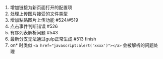 1. 增加链接为新页面打开的配置项
2. 处理上传图片接受的文件类型
3. 增加粘贴图片上传功能 #524/#519
4. 点击事件判断错误 #526
5. 有序列表解析问题 #543
6. 最新分支无法通过gulp正常生成 #513 finish
7. on* 时类似 `<a href="javascript:alert('xxxx')"></a>` 会被解析的问题处理
